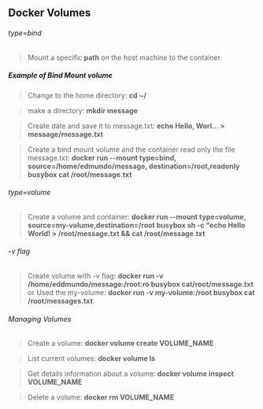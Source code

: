 ## Docker Volumes

<h6> type=bind</h6>

> Mount a specific **path** on the host machine to the container.

<h5> Example of Bind Mount volume</h5>

> Change to the home directory: **cd ~/**

> make a directory: **mkdir message**

> Create date and save it to message.txt: **echo Hello, Worl... > message/message.txt**

> Create a bind mount volume and the container read only the file message.txt: **docker run --mount type=bind, source=/home/edmundo/message, destination=/root,readonly busybox cat /root/message.txt**

<h6> type=volume</h6>

> Create a volume and container: **docker run --mount type=volume, source=my-volume,destination=/root busybox sh -c "echo Hello World! > /root/message.txt && cat /root/message.txt**

<h6> -v flag</h6>

> Create volume with -v flag: **docker run -v /home/eddmundo/message:/root:ro busybox cat/root/message.txt**
or
> Used the my-volume: **docker run -v my-volume:/root busybox cat /root/messages.txt**

<h6>Managing Volumes</h6>

> Create a volume: **docker volume create VOLUME_NAME**

> List current volumes: **docker volume ls**

> Get details information about a volume: **docker volume inspect VOLUME_NAME**

> Delete a volume: **docker rm VOLUME_NAME**